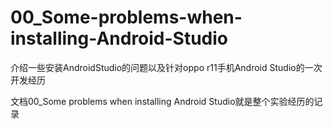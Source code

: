 # 00_Some-problems-when-installing-Android-Studio
介绍一些安装AndroidStudio的问题以及针对oppo r11手机Android Studio的一次开发经历

文档00_Some problems when installing Android Studio就是整个实验经历的记录
